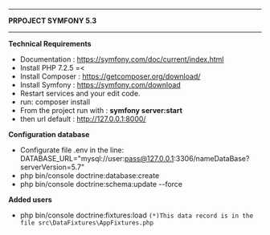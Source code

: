 ***
**PRPOJECT SYMFONY 5.3**
***

**Technical Requirements**

* Documentation : https://symfony.com/doc/current/index.html
* Install PHP 7.2.5 =<
* Install Composer : https://getcomposer.org/download/
* Install Symfony : https://symfony.com/download
* Restart services and your edit code.
* run: composer install 
* From the  project run with : **symfony server:start**
* then url default : http://127.0.0.1:8000/

**Configuration database**

* Configurate file .env in the line:  DATABASE_URL="mysql://user:pass@127.0.0.1:3306/nameDataBase?serverVersion=5.7"
* php bin/console doctrine:database:create
* php bin/console doctrine:schema:update --force
 
**Added users**

* php bin/console doctrine:fixtures:load
`(*)This data record is in the file src\DataFixtures\AppFixtures.php`